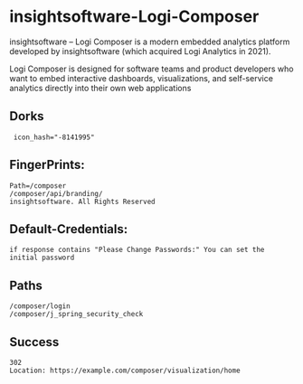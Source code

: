 # insightsoftware-Logi-Composer
insightsoftware – Logi Composer is a modern embedded analytics platform developed by insightsoftware (which acquired Logi Analytics in 2021).

Logi Composer is designed for software teams and product developers who want to embed interactive dashboards, visualizations, and self-service analytics directly into their own web applications


## Dorks
```
 icon_hash="-8141995"
```

## FingerPrints:
```
Path=/composer
/composer/api/branding/
insightsoftware. All Rights Reserved
```
## Default-Credentials:
```
if response contains "Please Change Passwords:" You can set the initial password
```

## Paths
```
/composer/login
/composer/j_spring_security_check
```

## Success
```
302
Location: https://example.com/composer/visualization/home
```
